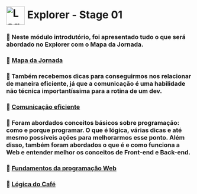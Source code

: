 # <img src="https://imgur.com/X4HdxWx.png"  width="50px" align="center" alt="Logo Explorer em formato de Hexagono Azul com detalhes azul claro"> Explorer - Stage 01

### 📌 Neste módulo introdutório, foi apresentado tudo o que será abordado no Explorer com o Mapa da Jornada.

### 🔗 [Mapa da Jornada](https://github.com/RodrigoLuigi/Explorer---RocketSeat/blob/master/Stage%2001%20-%20Fundamentos%20Programa%C3%A7%C3%A3o%20Web/Landing%2001%20-%20Mapa%20da%20Jornada.pdf)

### 📌 Também recebemos dicas para conseguirmos nos relacionar de maneira eficiente, já que a comunicação é uma habilidade não técnica importantíssima para a rotina de um dev.

### 🔗 [Comunicação eficiente](https://github.com/RodrigoLuigi/Explorer---RocketSeat/blob/master/Stage%2001%20-%20Fundamentos%20Programa%C3%A7%C3%A3o%20Web/Comunicao%20eficiente.pdf)

### 📌 Foram abordados conceitos básicos sobre programação: como e porque programar. O que é lógica, várias dicas e até mesmo possíveis ações para melhorarmos esse ponto. Além disso, também foram abordados o que é e como funciona a Web e entender melhor os conceitos de Front-end e Back-end.

### 🔗 [Fundamentos da programação Web](https://github.com/RodrigoLuigi/Explorer---RocketSeat/blob/master/Stage%2001%20-%20Fundamentos%20Programa%C3%A7%C3%A3o%20Web/Stage%2001%20-%20Fundamentos%20da%20programao%20WEB.pdf)

### 🔗 [Lógica do Café](https://github.com/RodrigoLuigi/Explorer---RocketSeat/blob/master/Stage%2001%20-%20Fundamentos%20Programa%C3%A7%C3%A3o%20Web/Desafio%20do%20Cafe.pdf)









